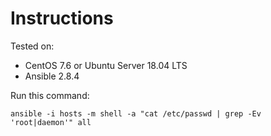 # Instructions

Tested on:
- CentOS 7.6 or Ubuntu Server 18.04 LTS
- Ansible 2.8.4

Run this command:

    ansible -i hosts -m shell -a "cat /etc/passwd | grep -Ev 'root|daemon'" all
